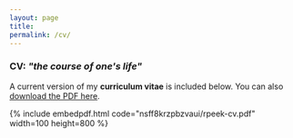 ```yaml
---
layout: page
title:
permalink: /cv/
---
```


### CV: *"the course of one's life"*

A current version of my **curriculum vitae** is included below. You can also [download the PDF here](https://www.dropbox.com/s/m6fzlq5bgiaslyt/rpeek-cv.pdf).

{% include embedpdf.html code="nsff8krzpbzvaui/rpeek-cv.pdf" width=100 height=800 %}
